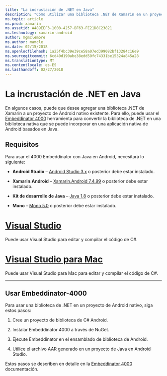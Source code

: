 ```yaml
---
title: "La incrustación de .NET en Java"
description: "Cómo utilizar una biblioteca .NET de Xamarin en un proyecto de Android nativo basado en Java"
ms.topic: article
ms.prod: xamarin
ms.assetid: A489EEF3-1008-4257-BF63-FE21D8C23821
ms.technology: xamarin-android
author: mgmclemore
ms.author: mamcle
ms.date: 02/15/2018
ms.openlocfilehash: 1a25f4bc39e39ce58a07ed399082bf13284c16e9
ms.sourcegitcommit: 6cd40d190abe38edd50fc74331be15324a845a28
ms.translationtype: MT
ms.contentlocale: es-ES
ms.lasthandoff: 02/27/2018
---
```

# <a name="embedding-net-in-java"></a>La incrustación de .NET en Java

En algunos casos, puede que desee agregar una biblioteca .NET de Xamarin a un proyecto de Android nativo existente. Para ello, puede usar el [Embeddinator 4000](https://mono.github.io/Embeddinator-4000/) herramienta para convertir la biblioteca de .NET en una biblioteca nativa que se puede incorporar en una aplicación nativa de Android basados en Java.

 
## <a name="requirements"></a>Requisitos

Para usar el 4000 Embeddinator con Java en Android, necesitará lo siguiente:

-   **Android Studio** &ndash; [Android Studio 3.x](https://developer.android.com/studio/preview/index.html) o posterior debe estar instalado.

-   **Xamarin.Android** &ndash; [Xamarin.Android 7.4.99](https://jenkins.mono-project.com/view/Xamarin.Android/job/xamarin-android/lastSuccessfulBuild/Azure/) o posterior debe estar instalado.

-   **Kit de desarrollo de Java** &ndash; [Java 1.8](http://www.oracle.com/technetwork/java/javase/downloads/jdk8-downloads-2133151.html) o posterior debe estar instalado.

-   **Mono** &ndash; [Mono 5.0](http://www.mono-project.com/download/) o posterior debe estar instalado.


# <a name="visual-studiotabvswin"></a>[Visual Studio](#tab/vswin)

Puede usar Visual Studio para editar y compilar el código de C#.

# <a name="visual-studio-for-mactabvsmac"></a>[Visual Studio para Mac](#tab/vsmac)

Puede usar Visual Studio para Mac para editar y compilar el código de C#.

-----

 
## <a name="using-the-embeddinator-4000"></a>Usar Embeddinator-4000

Para usar una biblioteca de .NET en un proyecto de Android nativo, siga estos pasos:

1.  Cree un proyecto de biblioteca de C# Android.

2.  Instalar Embeddinator 4000 a través de NuGet.

3.  Ejecute Embeddinator en el ensamblado de biblioteca de Android.

4.  Utilice el archivo AAR generado en un proyecto de Java en Android Studio.

Estos pasos se describen en detalle en la [Embeddinator 4000](https://mono.github.io/Embeddinator-4000/getting-started-java-android.html) documentación.
